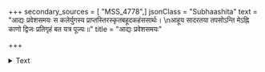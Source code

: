 +++
secondary_sources = [ "MSS_4778",]
jsonClass = "Subhaashita"
text = "आद्यः प्रवेशसमयः स कलेर्युगस्य प्राप्तस्तिरस्कृतबहूदकहंससार्थः।  \nआहूय सादरतया तपसोऽन्ति मेऽह्नि काणो द्विजः प्रतिगृहं बत यत्र पूज्यः॥"
title = "आद्यः प्रवेशसमयः"

+++

<details><summary>Text</summary>

आद्यः प्रवेशसमयः स कलेर्युगस्य प्राप्तस्तिरस्कृतबहूदकहंससार्थः।  
आहूय सादरतया तपसोऽन्ति मेऽह्नि काणो द्विजः प्रतिगृहं बत यत्र पूज्यः॥
</details>
